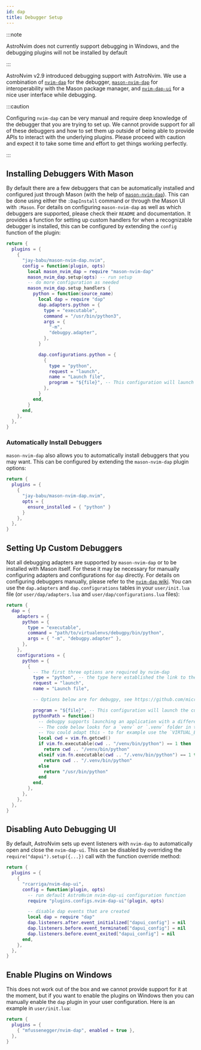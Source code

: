 ```yaml
---
id: dap
title: Debugger Setup
---
```


:::note

AstroNvim does not currently support debugging in Windows, and the debugging plugins will not be installed by default

:::

AstroNvim v2.9 introduced debugging support with AstroNvim. We use a combination of [`nvim-dap`](https://github.com/mfussenegger/nvim-dap) for the debugger, [`mason-nvim-dap`](https://github.com/jay-babu/mason-nvim-dap.nvim) for interoperability with the Mason package manager, and [`nvim-dap-ui`](https://github.com/rcarriga/nvim-dap-ui) for a nice user interface while debugging.

:::caution

Configuring `nvim-dap` can be very manual and require deep knowledge of the debugger that you are trying to set up. We cannot provide support for all of these debuggers and how to set them up outside of being able to provide APIs to interact with the underlying plugins. Please proceed with caution and expect it to take some time and effort to get things working perfectly.

:::

## Installing Debuggers With Mason

By default there are a few debuggers that can be automatically installed and configured just through Mason (with the help of [`mason-nvim-dap`](https://github.com/jay-babu/mason-nvim-dap.nvim)). This can be done using either the `:DapInstall` command or through the Mason UI with `:Mason`. For details on configuring `mason-nvim-dap` as well as which debuggers are supported, please check their `README` and documentation. It provides a function for setting up custom handlers for when a recognizable debugger is installed, this can be configured by extending the `config` function of the plugin:

```lua
return {
  plugins = {
    {
      "jay-babu/mason-nvim-dap.nvim",
      config = function(plugin, opts)
        local mason_nvim_dap = require "mason-nvim-dap"
        mason_nvim_dap.setup(opts) -- run setup
        -- do more configuration as needed
        mason_nvim_dap.setup_handlers {
          python = function(source_name)
            local dap = require "dap"
            dap.adapters.python = {
              type = "executable",
              command = "/usr/bin/python3",
              args = {
                "-m",
                "debugpy.adapter",
              },
            }

            dap.configurations.python = {
              {
                type = "python",
                request = "launch",
                name = "Launch file",
                program = "${file}", -- This configuration will launch the current file if used.
              },
            }
          end,
        }
      end,
    },
  },
}
```

### Automatically Install Debuggers

`mason-nvim-dap` also allows you to automatically install debuggers that you may want. This can be configured by extending the `mason-nvim-dap` plugin options:

```lua
return {
  plugins = {
    {
      "jay-babu/mason-nvim-dap.nvim",
      opts = {
        ensure_installed = { "python" }
      }
    },
  },
}
```

## Setting Up Custom Debuggers

Not all debugging adapters are supported by `mason-nvim-dap` or to be installed with Mason itself. For these it may be necessary for manually configuring adapters and configurations for `dap` directly. For details on configuring debuggers manually, please refer to the [`nvim-dap` wiki](https://github.com/mfussenegger/nvim-dap/wiki). You can use the `dap.adapters` and `dap.configurations` tables in your `user/init.lua` file (or `user/dap/adapters.lua` and `user/dap/configurations.lua` files):

```lua
return {
  dap = {
    adapters = {
      python = {
        type = "executable",
        command = "path/to/virtualenvs/debugpy/bin/python",
        args = { "-m", "debugpy.adapter" },
      },
    },
    configurations = {
      python = {
        {
          -- The first three options are required by nvim-dap
          type = "python", -- the type here established the link to the adapter definition: `dap.adapters.python`
          request = "launch",
          name = "Launch file",

          -- Options below are for debugpy, see https://github.com/microsoft/debugpy/wiki/Debug-configuration-settings for supported options

          program = "${file}", -- This configuration will launch the current file if used.
          pythonPath = function()
            -- debugpy supports launching an application with a different interpreter then the one used to launch debugpy itself.
            -- The code below looks for a `venv` or `.venv` folder in the current directly and uses the python within.
            -- You could adapt this - to for example use the `VIRTUAL_ENV` environment variable.
            local cwd = vim.fn.getcwd()
            if vim.fn.executable(cwd .. "/venv/bin/python") == 1 then
              return cwd .. "/venv/bin/python"
            elseif vim.fn.executable(cwd .. "/.venv/bin/python") == 1 then
              return cwd .. "/.venv/bin/python"
            else
              return "/usr/bin/python"
            end
          end,
        },
      },
    },
  },
}
```

## Disabling Auto Debugging UI

By default, AstroNvim sets up event listeners with `nvim-dap` to automatically open and close the `nvim-dap-ui`. This can be disabled by overriding the `require("dapui").setup({...})` call with the function override method:

```lua
return {
  plugins = {
    {
      "rcarriga/nvim-dap-ui",
      config = function(plugin, opts)
        -- run default AstroNvim nvim-dap-ui configuration function
        require "plugins.configs.nvim-dap-ui"(plugin, opts)

        -- disable dap events that are created
        local dap = require "dap"
        dap.listeners.after.event_initialized["dapui_config"] = nil
        dap.listeners.before.event_terminated["dapui_config"] = nil
        dap.listeners.before.event_exited["dapui_config"] = nil
      end,
    },
  },
}
```

## Enable Plugins on Windows

This does not work out of the box and we cannot provide support for it at the moment, but if you want to enable the plugins on Windows then you can manually enable the `dap` plugin in your user configuration. Here is an example in `user/init.lua`:

```lua
return {
  plugins = {
    { "mfussenegger/nvim-dap", enabled = true },
  },
}
```
